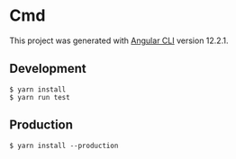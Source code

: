 # Cmd

This project was generated with [Angular CLI](https://github.com/angular/angular-cli) version 12.2.1.


## Development

```
$ yarn install
$ yarn run test
```

## Production

```
$ yarn install --production
```

